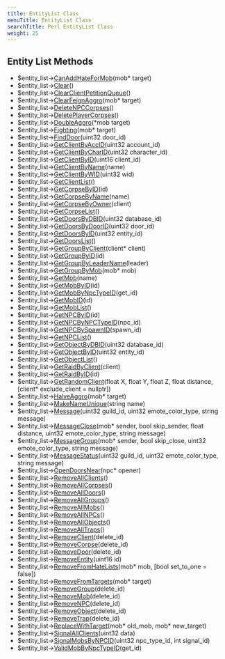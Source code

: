 ```yaml
---
title: EntityList Class
menuTitle: EntityList Class
searchTitle: Perl EntityList Class
weight: 25
---
```


## Entity List Methods
- $entity_list->[CanAddHateForMob](canaddhateformob)(mob* target)
- $entity_list->[Clear](clear)()
- $entity_list->[ClearClientPetitionQueue](clearclientpetitionqueue)()
- $entity_list->[ClearFeignAggro](clearfeignaggro)(mob* target)
- $entity_list->[DeleteNPCCorpses](deletenpccorpses)()
- $entity_list->[DeletePlayerCorpses](deleteplayercorpses)()
- $entity_list->[DoubleAggro](doubleaggro)(*mob target)
- $entity_list->[Fighting](fighting)(mob* target)
- $entity_list->[FindDoor](finddoor)(uint32 door_id)
- $entity_list->[GetClientByAccID](getclientbyaccid)(uint32 account_id)
- $entity_list->[GetClientByCharID](getclientbycharid)(uint32 character_id)
- $entity_list->[GetClientByID](getclientbyid)(uint16 client_id)
- $entity_list->[GetClientByName](getclientbyname)(name)
- $entity_list->[GetClientByWID](getclientbywid)(uint32 wid)
- $entity_list->[GetClientList](getclientlist)()
- $entity_list->[GetCorpseByID](getcorpsebyid)(id)
- $entity_list->[GetCorpseByName](getcorpsebyname)(name)
- $entity_list->[GetCorpseByOwner](getcorpsebyowner)(client)
- $entity_list->[GetCorpseList](getcorpselist)()
- $entity_list->[GetDoorsByDBID](getdoorsbydbid)(uint32 database_id)
- $entity_list->[GetDoorsByDoorID](getdoorsbydoorid)(uint32 door_id)
- $entity_list->[GetDoorsByID](getdoorsbyid)(uint32 entity_id)
- $entity_list->[GetDoorsList](getdoorslist)()
- $entity_list->[GetGroupByClient](getgroupbyclient)(client* client)
- $entity_list->[GetGroupByID](getgroupbyid)(id)
- $entity_list->[GetGroupByLeaderName](getgroupbyleadername)(leader)
- $entity_list->[GetGroupByMob](getgroupbymob)(mob* mob)
- $entity_list->[GetMob](getmob)(name)
- $entity_list->[GetMobByID](getmobbyid)(id)
- $entity_list->[GetMobByNpcTypeID](getmobbynpctypeid)(get_id)
- $entity_list->[GetMobID](getmobid)(id)
- $entity_list->[GetMobList](getmoblist)()
- $entity_list->[GetNPCByID](getnpcbyid)(id)
- $entity_list->[GetNPCByNPCTypeID](getnpcbynpctypeid)(npc_id)
- $entity_list->[GetNPCBySpawnID](getnpcbyspawnid)(spawn_id)
- $entity_list->[GetNPCList](getnpclist)()
- $entity_list->[GetObjectByDBID](getobjectbydbid)(uint32 database_id)
- $entity_list->[GetObjectByID](getobjectbyid)(uint32 entity_id)
- $entity_list->[GetObjectList](getobjectlist)()
- $entity_list->[GetRaidByClient](getraidbyclient)(client)
- $entity_list->[GetRaidByID](getraidbyid)(id)
- $entity_list->[GetRandomClient](getrandomclient)(float X, float Y, float Z, float distance, [client* exclude_client = nullptr])
- $entity_list->[HalveAggro](halveaggro)(mob* target)
- $entity_list->[MakeNameUnique](makenameunique)(string name)
- $entity_list->[Message](message)(uint32 guild_id, uint32 emote_color_type, string message)
- $entity_list->[MessageClose](messageclose)(mob* sender, bool skip_sender, float distance, uint32 emote_color_type, string message)
- $entity_list->[MessageGroup](messagegroup)(mob* sender, bool skip_close, uint32 emote_color_type, string message)
- $entity_list->[MessageStatus](messagestatus)(uint32 guild_id, uint32 emote_color_type, string message)
- $entity_list->[OpenDoorsNear](opendoorsnear)(npc* opener)
- $entity_list->[RemoveAllClients](removeallclients)()
- $entity_list->[RemoveAllCorpses](removeallcorpses)()
- $entity_list->[RemoveAllDoors](removealldoors)()
- $entity_list->[RemoveAllGroups](removeallgroups)()
- $entity_list->[RemoveAllMobs](removeallmobs)()
- $entity_list->[RemoveAllNPCs](removeallnpcs)()
- $entity_list->[RemoveAllObjects](removeallobjects)()
- $entity_list->[RemoveAllTraps](removealltraps)()
- $entity_list->[RemoveClient](removeclient)(delete_id)
- $entity_list->[RemoveCorpse](removecorpse)(delete_id)
- $entity_list->[RemoveDoor](removedoor)(delete_id)
- $entity_list->[RemoveEntity](removeentity)(uint16 id)
- $entity_list->[RemoveFromHateLists](removefromhatelists)(mob* mob, [bool set_to_one = false])
- $entity_list->[RemoveFromTargets](removefromtargets)(mob* target)
- $entity_list->[RemoveGroup](removegroup)(delete_id)
- $entity_list->[RemoveMob](removemob)(delete_id)
- $entity_list->[RemoveNPC](removenpc)(delete_id)
- $entity_list->[RemoveObject](removeobject)(delete_id)
- $entity_list->[RemoveTrap](removetrap)(delete_id)
- $entity_list->[ReplaceWithTarget](replacewithtarget)(mob* old_mob, mob* new_target)
- $entity_list->[SignalAllClients](signalallclients)(uint32 data)
- $entity_list->[SignalMobsByNPCID](signalmobsbynpcid)(uint32 npc_type_id, int signal_id)
- $entity_list->[ValidMobByNpcTypeID](validmobbynpctypeid)(get_id)